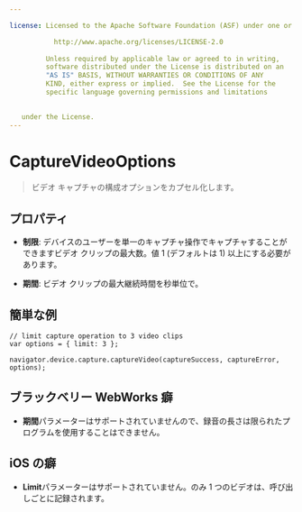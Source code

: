 ```yaml
---

license: Licensed to the Apache Software Foundation (ASF) under one or more contributor license agreements. See the NOTICE file distributed with this work for additional information regarding copyright ownership. The ASF licenses this file to you under the Apache License, Version 2.0 (the "License"); you may not use this file except in compliance with the License. You may obtain a copy of the License at

           http://www.apache.org/licenses/LICENSE-2.0
    
         Unless required by applicable law or agreed to in writing,
         software distributed under the License is distributed on an
         "AS IS" BASIS, WITHOUT WARRANTIES OR CONDITIONS OF ANY
         KIND, either express or implied.  See the License for the
         specific language governing permissions and limitations
    

   under the License.
---
```


# CaptureVideoOptions

> ビデオ キャプチャの構成オプションをカプセル化します。

## プロパティ

*   **制限**: デバイスのユーザーを単一のキャプチャ操作でキャプチャすることができますビデオ クリップの最大数。値 1 (デフォルトは 1) 以上にする必要があります。

*   **期間**: ビデオ クリップの最大継続時間を秒単位で。

## 簡単な例

    // limit capture operation to 3 video clips
    var options = { limit: 3 };
    
    navigator.device.capture.captureVideo(captureSuccess, captureError, options);
    

## ブラックベリー WebWorks 癖

*   **期間**パラメーターはサポートされていませんので、録音の長さは限られたプログラムを使用することはできません。

## iOS の癖

*   **Limit**パラメーターはサポートされていません。のみ 1 つのビデオは、呼び出しごとに記録されます。